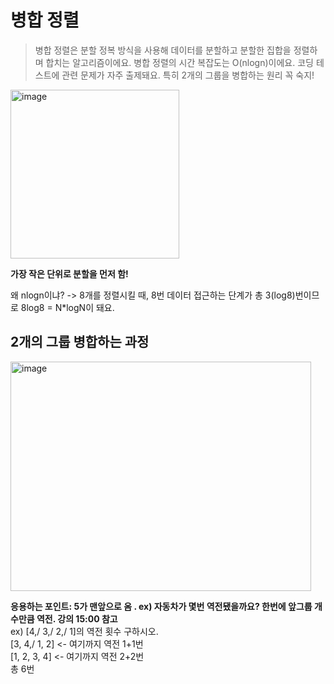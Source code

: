 병합 정렬
=========
> 병합 정렬은 분할 정복 방식을 사용해 데이터를 분할하고 분할한 집합을 정렬하며 합치는 알고리즘이에요.
> 병합 정렬의 시간 복잡도는 O(nlogn)이에요.
> 코딩 테스트에 관련 문제가 자주 출제돼요. 특히 2개의 그룹을 병합하는 원리 꼭 숙지!


<img width="270" height="270" alt="image" src="https://github.com/user-attachments/assets/d954ebe4-1c0b-47f0-8f52-8acb9021b318" />

**가장 작은 단위로 분할을 먼저 함!** 

왜 nlogn이냐?
-> 8개를 정렬시킬 때, 8번 데이터 접근하는 단계가 총 3(log8)번이므로 8log8 = N*logN이 돼요.

2개의 그룹 병합하는 과정
-----------------
<img width="481" height="367" alt="image" src="https://github.com/user-attachments/assets/63d8bc6a-aa09-402f-95fe-05f9b25f7187" />

**응용하는 포인트:  5가 맨앞으로 옴 . ex) 자동차가 몇번 역전됐을까요? 한번에 앞그룹 개수만큼 역전. 강의 15:00 참고**  
ex) [4,/ 3,/ 2,/ 1]의 역전 횟수 구하시오.  
[3, 4,/ 1, 2]  <- 여기까지 역전 1+1번  
[1, 2, 3, 4] <- 여기까지 역전 2+2번  
총 6번  

